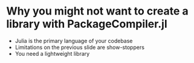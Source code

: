 # Why you might **not** want to create a library with PackageCompiler.jl

- Julia is the primary language of your codebase
- Limitations on the previous slide are show-stoppers
- You need a lightweight library
